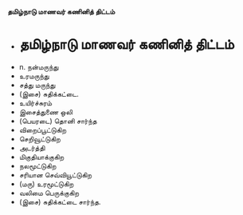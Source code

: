 **தமிழ்நாடு மாணவர் கணினித் திட்டம்**
- # தமிழ்நாடு மாணவர் கணினித் திட்டம்
- n. நன்மருந்து
- உரமருந்து
- சத்து மருந்து
- (இசை) சுதிக்கட்டை.
- உயிர்ச்சுரம்
- இசைத்துணை ஒலி
- (பெயரடை) தொனி சார்ந்த
- விறைப்பூட்டுகிற
- செறிவூட்டுகிற
- அடர்த்தி
- மிகுதியாக்குகிற
- நலமூட்டுகிற
- சரியான செவ்வியூட்டுகிற
- (மரு) உரமூட்டுகிற
- வலிமை பெருக்குகிற
- (இசை) சுதிக்கட்டை சார்ந்த.

